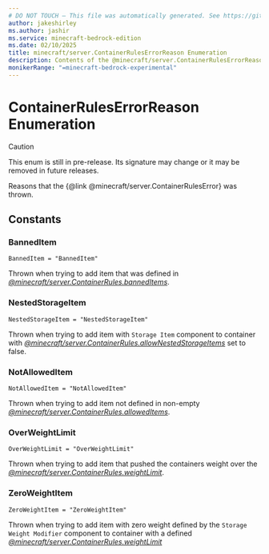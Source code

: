 ```yaml
---
# DO NOT TOUCH — This file was automatically generated. See https://github.com/mojang/minecraftapidocsgenerator to modify descriptions, examples, etc.
author: jakeshirley
ms.author: jashir
ms.service: minecraft-bedrock-edition
ms.date: 02/10/2025
title: minecraft/server.ContainerRulesErrorReason Enumeration
description: Contents of the @minecraft/server.ContainerRulesErrorReason enumeration.
monikerRange: "=minecraft-bedrock-experimental"
---
```

# ContainerRulesErrorReason Enumeration

> [!CAUTION]
> This enum is still in pre-release.  Its signature may change or it may be removed in future releases.

Reasons that the {@link @minecraft/server.ContainerRulesError} was thrown.

## Constants
### **BannedItem**
`BannedItem = "BannedItem"`

Thrown when trying to add item that was defined in [*@minecraft/server.ContainerRules.bannedItems*](../../../scriptapi/minecraft/server/ContainerRules.md#banneditems).
### **NestedStorageItem**
`NestedStorageItem = "NestedStorageItem"`

Thrown when trying to add item with `Storage Item` component to container with [*@minecraft/server.ContainerRules.allowNestedStorageItems*](../../../scriptapi/minecraft/server/ContainerRules.md#allownestedstorageitems) set to false.
### **NotAllowedItem**
`NotAllowedItem = "NotAllowedItem"`

Thrown when trying to add item not defined in non-empty [*@minecraft/server.ContainerRules.allowedItems*](../../../scriptapi/minecraft/server/ContainerRules.md#alloweditems).
### **OverWeightLimit**
`OverWeightLimit = "OverWeightLimit"`

Thrown when trying to add item that pushed the containers weight over the [*@minecraft/server.ContainerRules.weightLimit*](../../../scriptapi/minecraft/server/ContainerRules.md#weightlimit).
### **ZeroWeightItem**
`ZeroWeightItem = "ZeroWeightItem"`

Thrown when trying to add item with zero weight defined by the `Storage Weight Modifier` component to container with a defined [*@minecraft/server.ContainerRules.weightLimit*](../../../scriptapi/minecraft/server/ContainerRules.md#weightlimit)
